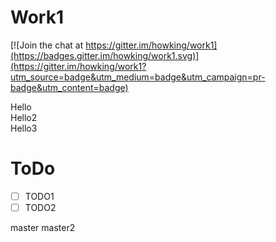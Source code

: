 # Work1

[![Join the chat at https://gitter.im/howking/work1](https://badges.gitter.im/howking/work1.svg)](https://gitter.im/howking/work1?utm_source=badge&utm_medium=badge&utm_campaign=pr-badge&utm_content=badge)

Hello  
Hello2  
Hello3  

# ToDo

- [ ] TODO1
- [ ] TODO2

master
master2
